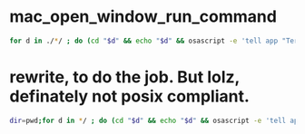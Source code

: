 # mac_open_window_run_command

```bash 
for d in ./*/ ; do (cd "$d" && echo "$d" && osascript -e 'tell app "Terminal" to do script "echo hello world"'); done;
```

# rewrite, to do the job. But lolz, definately not posix compliant.

```bash 
dir=pwd;for d in */ ; do (cd "$d" && echo "$d" && osascript -e 'tell app "Terminal" to do script "'"echo $($dir)"'"'); done;
```
